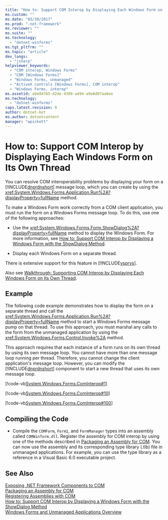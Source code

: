 ```yaml
---
title: "How to: Support COM Interop by Displaying Each Windows Form on Its Own Thread | Microsoft Docs"
ms.custom: ""
ms.date: "03/30/2017"
ms.prod: ".net-framework"
ms.reviewer: ""
ms.suite: ""
ms.technology: 
  - "dotnet-winforms"
ms.tgt_pltfrm: ""
ms.topic: "article"
dev_langs: 
  - "jsharp"
helpviewer_keywords: 
  - "COM interop, Windows Forms"
  - "COM [Windows Forms]"
  - "Windows Forms, unmanaged"
  - "ActiveX controls [Windows Forms], COM interop"
  - "Windows Forms, interop"
ms.assetid: a9e04765-d2de-4389-a494-a9a6d07aa6ee
ms.technology: 
  - "dotnet-winforms"
caps.latest.revision: 9
author: dotnet-bot
ms.author: dotnetcontent
manager: "wpickett"
---
```

# How to: Support COM Interop by Displaying Each Windows Form on Its Own Thread
You can resolve COM interoperability problems by displaying your form on a [!INCLUDE[dnprdnshort](../../../../includes/dnprdnshort-md.md)] message loop, which you can create by using the <xref:System.Windows.Forms.Application.Run%2A?displayProperty=fullName> method.  
  
 To make a Windows Form work correctly from a COM client application, you must run the form on a Windows Forms message loop. To do this, use one of the following approaches:  
  
-   Use the <xref:System.Windows.Forms.Form.ShowDialog%2A?displayProperty=fullName> method to display the Windows Form. For more information, see [How to: Support COM Interop by Displaying a Windows Form with the ShowDialog Method](../../../../docs/framework/winforms/advanced/com-interop-by-displaying-a-windows-form-shadow.md).  
  
-   Display each Windows Form on a separate thread.  
  
 There is extensive support for this feature in [!INCLUDE[vsprvs](../../../../includes/vsprvs-md.md)].  
  
 Also see [Walkthrough: Supporting COM Interop by Displaying Each Windows Form on Its Own Thread](http://msdn.microsoft.com/library/ms233639\(v=vs.110\)).  
  
## Example  
 The following code example demonstrates how to display the form on a separate thread and call the <xref:System.Windows.Forms.Application.Run%2A?displayProperty=fullName> method to start a Windows Forms message pump on that thread. To use this approach, you must marshal any calls to the form from the unmanaged application by using the <xref:System.Windows.Forms.Control.Invoke%2A> method.  
  
 This approach requires that each instance of a form runs on its own thread by using its own message loop. You cannot have more than one message loop running per thread. Therefore, you cannot change the client application's message loop. However, you can modify the [!INCLUDE[dnprdnshort](../../../../includes/dnprdnshort-md.md)] component to start a new thread that uses its own message loop.  
  
 [!code-vb[System.Windows.Forms.ComInterop#1](../../../../samples/snippets/visualbasic/VS_Snippets_Winforms/System.Windows.Forms.ComInterop/VB/COMForm.vb#1)]  
  
 [!code-vb[System.Windows.Forms.ComInterop#10](../../../../samples/snippets/visualbasic/VS_Snippets_Winforms/System.Windows.Forms.ComInterop/VB/FormManager.vb#10)]  
  
 [!code-vb[System.Windows.Forms.ComInterop#100](../../../../samples/snippets/visualbasic/VS_Snippets_Winforms/System.Windows.Forms.ComInterop/VB/Form1.vb#100)]  
  
## Compiling the Code  
  
-   Compile the `COMForm`, `Form1`, and `FormManager` types into an assembly called `COMWinform.dll`. Register the assembly for COM interop by using one of the methods described in [Packaging an Assembly for COM](../../../../docs/framework/interop/packaging-an-assembly-for-com.md). You can now use the assembly and its corresponding type library (.tlb) file in unmanaged applications. For example, you can use the type library as a reference in a Visual Basic 6.0 executable project.  
  
## See Also  
 [Exposing .NET Framework Components to COM](../../../../docs/framework/interop/exposing-dotnet-components-to-com.md)   
 [Packaging an Assembly for COM](../../../../docs/framework/interop/packaging-an-assembly-for-com.md)   
 [Registering Assemblies with COM](../../../../docs/framework/interop/registering-assemblies-with-com.md)   
 [How to: Support COM Interop by Displaying a Windows Form with the ShowDialog Method](../../../../docs/framework/winforms/advanced/com-interop-by-displaying-a-windows-form-shadow.md)   
 [Windows Forms and Unmanaged Applications Overview](../../../../docs/framework/winforms/advanced/windows-forms-and-unmanaged-applications-overview.md)